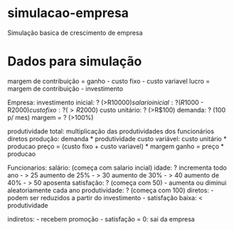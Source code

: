 # simulacao-empresa
 Simulação basica de crescimento de empresa 

# Dados para simulação

margem de contribuição = ganho - custo fixo - custo variavel
lucro = margem de contribuição - investimento

Empresa:
investimento inicial: ? (>R$10000)
salario inicial: ? (R$1000 - R$2000)
custo fixo: ? (>R$2000)
custo unitário: ? (>R$100)
demanda: ? (100 p/ mes)
margem = ? (>100%)

produtividade total: multiplicação das produtividades dos funcionários diretos
produção: demanda * produtividade
custo variável: custo unitário * producao
preço = (custo fixo + custo variavel) * margem
ganho = preço * producao 

Funcionarios: 
salário: (começa com salario incial)
idade: ? incrementa todo ano
	- > 25 aumento de 25%
	- > 30 aumento de 30%
	- > 40 aumento de 40%
	- > 50 aposenta
satisfação: ? (começa com 50)
	- aumenta ou diminui aleatoriamente cada ano
produtividade: ? (começa com 100)
diretos: 
	- podem ser reduzidos a partir do investimento
	- satisfação baixa: < produtividade

indiretos: 
	- recebem promoção
	- satisfação = 0: sai da empresa





